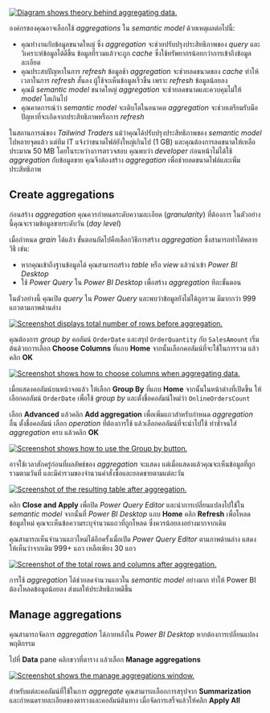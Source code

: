 [![Diagram shows theory behind aggregating data.](https://learn.microsoft.com/en-us/training/modules/optimize-model-power-bi/media/6-aggregate-data-overview-ss.png)](https://learn.microsoft.com/en-us/training/modules/optimize-model-power-bi/media/6-aggregate-data-overview-ss.png#lightbox#lightbox)

องค์กรของคุณอาจเลือกใช้ _aggregations_ ใน _semantic model_ ด้วยเหตุผลต่อไปนี้:

- คุณทำงานกับข้อมูลขนาดใหญ่ ซึ่ง _aggregation_ จะช่วยปรับปรุงประสิทธิภาพของ _query_ และวิเคราะห์ข้อมูลได้ดีขึ้น ข้อมูลที่รวมแล้วจะถูก _cache_ ซึ่งใช้ทรัพยากรน้อยกว่าการเข้าถึงข้อมูลละเอียด
- คุณประสบปัญหาในการ _refresh_ ข้อมูลช้า _aggregation_ จะช่วยลดขนาดของ _cache_ ทำให้เวลาในการ _refresh_ สั้นลง ผู้ใช้จะเห็นข้อมูลเร็วขึ้น เพราะ _refresh_ ข้อมูลน้อยลง
- คุณมี _semantic model_ ขนาดใหญ่ _aggregation_ จะช่วยลดขนาดและควบคุมไม่ให้ _model_ โตเกินไป
- คุณคาดการณ์ว่า _semantic model_ จะเติบโตในอนาคต _aggregation_ จะช่วยเตรียมรับมือปัญหาที่จะเกิดจากประสิทธิภาพหรือการ _refresh_

ในสถานการณ์ของ _Tailwind Traders_ แม้ว่าคุณได้ปรับปรุงประสิทธิภาพของ _semantic model_ ไปหลายจุดแล้ว แต่ทีม IT แจ้งว่าขนาดไฟล์ยังใหญ่เกินไป (1 GB) และคุณต้องการลดขนาดให้เหลือประมาณ 50 MB โดยในระหว่างการตรวจสอบ คุณพบว่า _developer_ ก่อนหน้าไม่ได้ใช้ _aggregation_ กับข้อมูลขาย คุณจึงต้องสร้าง _aggregation_ เพื่อช่วยลดขนาดไฟล์และเพิ่มประสิทธิภาพ

## Create aggregations

ก่อนสร้าง _aggregation_ คุณควรกำหนดระดับความละเอียด (_granularity_) ที่ต้องการ ในตัวอย่างนี้คุณจะรวมข้อมูลขายระดับวัน (_day level_)

เมื่อกำหนด _grain_ ได้แล้ว ขั้นตอนถัดไปคือเลือกวิธีการสร้าง _aggregation_ ซึ่งสามารถทำได้หลายวิธี เช่น:

- หากคุณเข้าถึงฐานข้อมูลได้ คุณสามารถสร้าง _table_ หรือ _view_ แล้วนำเข้า _Power BI Desktop_
- ใช้ _Power Query_ ใน _Power BI Desktop_ เพื่อสร้าง _aggregation_ ทีละขั้นตอน

ในตัวอย่างนี้ คุณเปิด _query_ ใน _Power Query_ และพบว่าข้อมูลยังไม่ได้ถูกรวม มีมากกว่า 999 แถวตามภาพด้านล่าง

[![Screenshot displays total number of rows before aggregation.](https://learn.microsoft.com/en-us/training/modules/optimize-model-power-bi/media/6-aggregate-data-before-ssm.png)](https://learn.microsoft.com/en-us/training/modules/optimize-model-power-bi/media/6-aggregate-data-before-ssm.png#lightbox#lightbox)

คุณต้องการ _group by_ คอลัมน์ `OrderDate` และสรุป `OrderQuantity` กับ `SalesAmount` เริ่มต้นด้วยการเลือก **Choose Columns** ที่แถบ **Home** จากนั้นเลือกคอลัมน์ที่จะใช้ในการรวม แล้วคลิก **OK**

[![Screenshot shows how to choose columns when aggregating data.](https://learn.microsoft.com/en-us/training/modules/optimize-model-power-bi/media/6-aggregate-choose-columns-ssm.png)](https://learn.microsoft.com/en-us/training/modules/optimize-model-power-bi/media/6-aggregate-choose-columns-ssm.png#lightbox#lightbox)

เมื่อแสดงคอลัมน์บนหน้าจอแล้ว ให้เลือก **Group By** ที่แถบ **Home** จากนั้นในหน้าต่างที่เปิดขึ้น ให้เลือกคอลัมน์ `OrderDate` เพื่อใช้ _group by_ และตั้งชื่อคอลัมน์ใหม่ว่า `OnlineOrdersCount`

เลือก **Advanced** แล้วคลิก **Add aggregation** เพื่อเพิ่มแถวสำหรับกำหนด _aggregation_ อื่น ตั้งชื่อคอลัมน์ เลือก _operation_ ที่ต้องการใช้ แล้วเลือกคอลัมน์ที่จะนำไปใช้ ทำซ้ำจนใส่ _aggregation_ ครบ แล้วคลิก **OK**

[![Screenshot shows how to use the Group by button.](https://learn.microsoft.com/en-us/training/modules/optimize-model-power-bi/media/6-aggregate-group-ssm.png)](https://learn.microsoft.com/en-us/training/modules/optimize-model-power-bi/media/6-aggregate-group-ssm.png#lightbox#lightbox)

อาจใช้เวลาสักครู่ก่อนที่ผลลัพธ์ของ _aggregation_ จะแสดง แต่เมื่อแสดงแล้วคุณจะเห็นข้อมูลที่ถูกรวมตามวันที่ และมีค่ารวมของจำนวนคำสั่งซื้อและยอดขายตามแต่ละวัน

[![Screenshot of the resulting table after aggregation.](https://learn.microsoft.com/en-us/training/modules/optimize-model-power-bi/media/6-aggregate-data-after-new-columns-ss.png)](https://learn.microsoft.com/en-us/training/modules/optimize-model-power-bi/media/6-aggregate-data-after-new-columns-ss.png#lightbox#lightbox)

คลิก **Close and Apply** เพื่อปิด _Power Query Editor_ และนำการเปลี่ยนแปลงไปใช้ใน _semantic model_ จากนั้นที่ _Power BI Desktop_ แถบ **Home** คลิก **Refresh** เพื่อโหลดข้อมูลใหม่ คุณจะเห็นข้อความระบุจำนวนแถวที่ถูกโหลด ซึ่งควรน้อยลงอย่างมากจากเดิม

คุณสามารถเห็นจำนวนแถวใหม่ได้อีกครั้งเมื่อเปิด _Power Query Editor_ ตามภาพด้านล่าง แสดงให้เห็นว่าจากเดิม 999+ แถว เหลือเพียง 30 แถว

[![Screenshot of the total rows and columns after aggregation.](https://learn.microsoft.com/en-us/training/modules/optimize-model-power-bi/media/6-aggregate-data-after-less-rows-ssm.png)](https://learn.microsoft.com/en-us/training/modules/optimize-model-power-bi/media/6-aggregate-data-after-less-rows-ssm.png#lightbox#lightbox)

การใช้ _aggregation_ ได้ช่วยลดจำนวนแถวใน _semantic model_ อย่างมาก ทำให้ Power BI ต้องโหลดข้อมูลน้อยลง ส่งผลให้ประสิทธิภาพดีขึ้น

## Manage aggregations

คุณสามารถจัดการ _aggregation_ ได้ภายหลังใน _Power BI Desktop_ หากต้องการเปลี่ยนแปลงพฤติกรรม

ไปที่ **Data** pane คลิกขวาที่ตาราง แล้วเลือก **Manage aggregations**

[![Screenshot shows the manage aggregations window.](https://learn.microsoft.com/en-us/training/modules/optimize-model-power-bi/media/6-open-manage-aggregations-window-ssm.png)](https://learn.microsoft.com/en-us/training/modules/optimize-model-power-bi/media/6-open-manage-aggregations-window-ssm.png#lightbox#lightbox)

สำหรับแต่ละคอลัมน์ที่ใช้ในการ _aggregate_ คุณสามารถเลือกการสรุปจาก **Summarization** และกำหนดรายละเอียดของตารางและคอลัมน์ต้นทาง เมื่อจัดการเสร็จแล้วให้คลิก **Apply All**